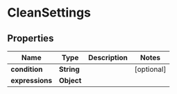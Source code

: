 

# CleanSettings


## Properties

| Name | Type | Description | Notes |
|------------ | ------------- | ------------- | -------------|
|**condition** | **String** |  |  [optional] |
|**expressions** | **Object** |  |  |



